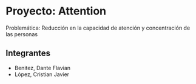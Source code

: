 # Proyecto: Attention

Problemática: Reducción en la capacidad de atención y concentración de las personas

## Integrantes

- Benitez, Dante Flavian
- López, Cristian Javier